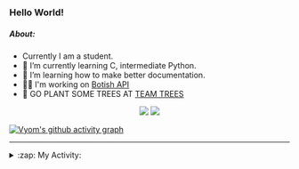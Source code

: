 ### Hello World!

##### About:
- Currently I am a student.
- 🌱 I’m currently learning C, intermediate Python.
- 🌱 I’m learning how to make better documentation.
- 👨‍💻 I'm working on [Botish API](https://github.com/Vyvy-vi/api)
- 🌱 GO PLANT SOME TREES AT [TEAM TREES](https://teamtrees.org/)

<p align="center">
  <a href="https://twitter.com/Vyvy_viM"><img target="_blank" src="https://img.shields.io/badge/twitter%20@Vyvy_viM-0D95E8?style=for-the-badge&logo=twitter&logoColor=white"/></a> 
  <a href="https://vyvy-vi.github.io/portfolio"><img target="_blank" src="https://img.shields.io/badge/-I_love_open_source-green?style=for-the-badge&logo=github&logoColor=black"/></a> 
</p>

[![Vyom's github activity graph](https://activity-graph.herokuapp.com/graph?username=Vyvy-vi)](https://github.com/ashutosh00710/github-readme-activity-graph)

---
<details>
  <summary>:zap: My Activity:</summary>
  
<!--START_SECTION:waka-->
![Code Time](http://img.shields.io/badge/Code%20Time-707%20hrs%2024%20mins-blue)

**I'm a Night 🦉** 

```text
🌞 Morning    54 commits     ██░░░░░░░░░░░░░░░░░░░░░░░   7.61% 
🌆 Daytime    173 commits    ██████░░░░░░░░░░░░░░░░░░░   24.37% 
🌃 Evening    242 commits    ████████░░░░░░░░░░░░░░░░░   34.08% 
🌙 Night      241 commits    ████████░░░░░░░░░░░░░░░░░   33.94%

```
📅 **I'm Most Productive on Sunday** 

```text
Monday       72 commits     ██░░░░░░░░░░░░░░░░░░░░░░░   10.14% 
Tuesday      116 commits    ████░░░░░░░░░░░░░░░░░░░░░   16.34% 
Wednesday    113 commits    ████░░░░░░░░░░░░░░░░░░░░░   15.92% 
Thursday     96 commits     ███░░░░░░░░░░░░░░░░░░░░░░   13.52% 
Friday       79 commits     ██░░░░░░░░░░░░░░░░░░░░░░░   11.13% 
Saturday     83 commits     ███░░░░░░░░░░░░░░░░░░░░░░   11.69% 
Sunday       151 commits    █████░░░░░░░░░░░░░░░░░░░░   21.27%

```


📊 **This Week I Spent My Time On** 

```text
🔥 Editors: 
VS Code                  11 hrs 27 mins      ███████████████████████░░   92.17% 
Vim                      58 mins             ██░░░░░░░░░░░░░░░░░░░░░░░   7.83%

🐱‍💻 Projects: 
praise_backend_js        7 hrs 39 mins       ███████████████░░░░░░░░░░   61.67% 
onboarding-bot           3 hrs 38 mins       ███████░░░░░░░░░░░░░░░░░░   29.33% 
discord-bot-army         43 mins             █░░░░░░░░░░░░░░░░░░░░░░░░   5.84% 
Unknown Project          14 mins             ░░░░░░░░░░░░░░░░░░░░░░░░░   1.93% 
TEC-welcome-bot          5 mins              ░░░░░░░░░░░░░░░░░░░░░░░░░   0.8%

```


 Last Updated on 02/04/2022 16:04:42 UTC
<!--END_SECTION:waka-->
</details>
